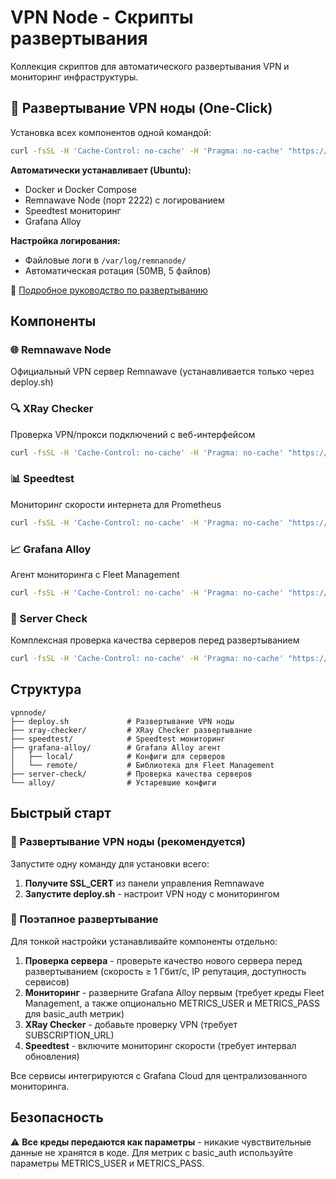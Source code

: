 # VPN Node - Скрипты развертывания

Коллекция скриптов для автоматического развертывания VPN и мониторинг инфраструктуры.

## 🚀 Развертывание VPN ноды (One-Click)

Установка всех компонентов одной командой:
```bash
curl -fsSL -H 'Cache-Control: no-cache' -H 'Pragma: no-cache' "https://raw.githubusercontent.com/Beniamiiin/vpnnode/refs/heads/master/deploy.sh?nocache=$(uuidgen)" | sudo bash -s {SSL_CERT} {SPEEDTEST_SERVERS} {FLEET_URL} {FLEET_USERNAME} {FLEET_PASSWORD} {METRICS_USER} {METRICS_PASS}
```

**Автоматически устанавливает (Ubuntu):**
- Docker и Docker Compose
- Remnawave Node (порт 2222) с логированием
- Speedtest мониторинг
- Grafana Alloy

**Настройка логирования:**
- Файловые логи в `/var/log/remnanode/`
- Автоматическая ротация (50MB, 5 файлов)

📖 [Подробное руководство по развертыванию](DEPLOY.md)

## Компоненты

### 🌐 Remnawave Node
Официальный VPN сервер Remnawave (устанавливается только через deploy.sh)

### 🔍 XRay Checker
Проверка VPN/прокси подключений с веб-интерфейсом
```bash
curl -fsSL -H 'Cache-Control: no-cache' -H 'Pragma: no-cache' "https://raw.githubusercontent.com/Beniamiiin/vpnnode/refs/heads/master/xray-checker/run.sh?nocache=$(uuidgen)" | bash -s {SUBSCRIPTION_URL}
```

### 📊 Speedtest
Мониторинг скорости интернета для Prometheus
```bash
curl -fsSL -H 'Cache-Control: no-cache' -H 'Pragma: no-cache' "https://raw.githubusercontent.com/Beniamiiin/vpnnode/refs/heads/master/speedtest/run.sh?nocache=$(uuidgen)" | bash -s {UPDATE_INTERVAL} {SERVER_IDS}
```

### 📈 Grafana Alloy
Агент мониторинга с Fleet Management
```bash
curl -fsSL -H 'Cache-Control: no-cache' -H 'Pragma: no-cache' "https://raw.githubusercontent.com/Beniamiiin/vpnnode/refs/heads/master/grafana-alloy/run.sh?nocache=$(uuidgen)" | sudo bash -s {FLEET_URL} {FLEET_USERNAME} {FLEET_PASSWORD} {METRICS_USER} {METRICS_PASS}
```

### 🏥 Server Check
Комплексная проверка качества серверов перед развертыванием
```bash
curl -fsSL -H 'Cache-Control: no-cache' -H 'Pragma: no-cache' "https://raw.githubusercontent.com/Beniamiiin/vpnnode/refs/heads/master/server-check/run.sh?nocache=$(uuidgen)" | bash -s {LANGUAGE}
```

## Структура

```
vpnnode/
├── deploy.sh             # Развертывание VPN ноды
├── xray-checker/         # XRay Checker развертывание
├── speedtest/            # Speedtest мониторинг  
├── grafana-alloy/        # Grafana Alloy агент
│   ├── local/            # Конфиги для серверов
│   └── remote/           # Библиотека для Fleet Management
├── server-check/         # Проверка качества серверов
└── alloy/                # Устаревшие конфиги
```

## Быстрый старт

### 🚀 Развертывание VPN ноды (рекомендуется)
Запустите одну команду для установки всего:
1. **Получите SSL_CERT** из панели управления Remnawave
2. **Запустите deploy.sh** - настроит VPN ноду с мониторингом

### 🔧 Поэтапное развертывание
Для тонкой настройки устанавливайте компоненты отдельно:
1. **Проверка сервера** - проверьте качество нового сервера перед развертыванием (скорость ≥ 1 Гбит/с, IP репутация, доступность сервисов)
2. **Мониторинг** - разверните Grafana Alloy первым (требует креды Fleet Management, а также опционально METRICS_USER и METRICS_PASS для basic_auth метрик)
3. **XRay Checker** - добавьте проверку VPN (требует SUBSCRIPTION_URL)
4. **Speedtest** - включите мониторинг скорости (требует интервал обновления)

Все сервисы интегрируются с Grafana Cloud для централизованного мониторинга.

## Безопасность

⚠️ **Все креды передаются как параметры** - никакие чувствительные данные не хранятся в коде. Для метрик с basic_auth используйте параметры METRICS_USER и METRICS_PASS.
